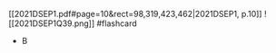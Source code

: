 
[[2021DSEP1.pdf#page=10&rect=98,319,423,462|2021DSEP1, p.10]]
![[2021DSEP1Q39.png]] #flashcard 
- B
<!--ID: 1730727373098-->

